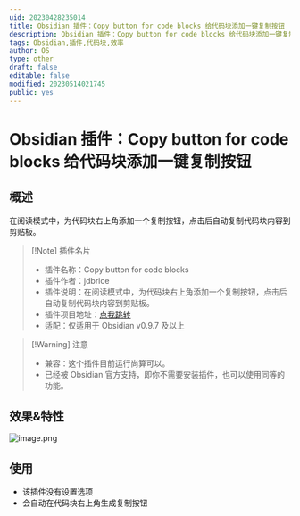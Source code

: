 ```yaml
---
uid: 20230428235014
title: Obsidian 插件：Copy button for code blocks 给代码块添加一键复制按钮
description: Obsidian 插件：Copy button for code blocks 给代码块添加一键复制按钮
tags: Obsidian,插件,代码块,效率
author: OS
type: other
draft: false
editable: false
modified: 20230514021745
public: yes
---
```


# Obsidian 插件：Copy button for code blocks 给代码块添加一键复制按钮

## 概述

在阅读模式中，为代码块右上角添加一个复制按钮，点击后自动复制代码块内容到剪贴板。

> [!Note] 插件名片
> - 插件名称：Copy button for code blocks
> - 插件作者：jdbrice
> - 插件说明：在阅读模式中，为代码块右上角添加一个复制按钮，点击后自动复制代码块内容到剪贴板。
> - 插件项目地址：[点我跳转](https://github.com/argenos/nldates-obsidian)
> - 适配：仅适用于 Obsidian v0.9.7 及以上

>[!Warning] 注意
>- 兼容：这个插件目前运行尚算可以。
>- 已经被 Obsidian 官方支持，即你不需要安装插件，也可以使用同等的功能。

## 效果&特性

![image.png](https://cdn.pkmer.cn/images/f0a22dd5ee505ebdbd0f24fa4cb07319_MD5.png!pkmer)

## 使用

- 该插件没有设置选项
- 会自动在代码块右上角生成复制按钮